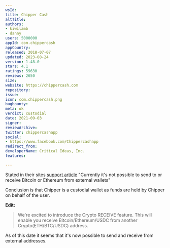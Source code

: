 ```yaml
---
wsId: 
title: Chipper Cash
altTitle: 
authors:
- kiwilamb
- danny
users: 5000000
appId: com.chippercash
appCountry: 
released: 2018-07-07
updated: 2023-08-24
version: 1.48.0
stars: 4.1
ratings: 59630
reviews: 2650
size: 
website: https://chippercash.com
repository: 
issue: 
icon: com.chippercash.png
bugbounty: 
meta: ok
verdict: custodial
date: 2021-09-03
signer: 
reviewArchive: 
twitter: chippercashapp
social:
- https://www.facebook.com/Chippercashapp
redirect_from: 
developerName: Critical Ideas, Inc.
features: 

---
```


Stated in their sites [support article](https://support.chippercash.com/en/articles/4750740-how-to-buy-sell-cryptocurrency-on-chipper-cash) 
"Currently it's not possible to send to or receive Bitcoin or Ethereum from external wallets"

Conclusion is that Chipper is a custodial wallet as funds are held by Chipper on behalf of the user.

**Edit:** 

> We're excited to introduce the Crypto RECEIVE feature. This will enable you receive Bitcoin/Ethereum/USDC from another Crypto(ETH/BTC/USDC) address.

As of this date it seems that it's now possible to send and receive from external addresses.
